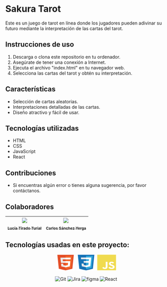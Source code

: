 # Sakura Tarot #

Este es un juego de tarot en línea donde los jugadores pueden adivinar su futuro mediante la interpretación de las cartas del tarot.

## Instrucciones de uso
1. Descarga o clona este repositorio en tu ordenador.
2. Asegúrate de tener una conexión a Internet.
3. Ejecuta el archivo "index.html" en tu navegador web.
4. Selecciona las cartas del tarot y obtén su interpretación.

## Características
- Selección de cartas aleatorias.
- Interpretaciones detalladas de las cartas.
- Diseño atractivo y fácil de usar.

## Tecnologías utilizadas
- HTML
- CSS
- JavaScript
- React

## Contribuciones
- Si encuentras algún error o tienes alguna sugerencia, por favor contáctanos.

## Colaboradores


| [<img src="https://avatars.githubusercontent.com/u/119872787?v=4" width=115><br><sub>Lucía Tirado Turial</sub>](https://github.com/Luciatt) | [<img src="https://avatars.githubusercontent.com/u/110385073?v=4" width=115><br><sub>Carlos Sánchez Yerga</sub>](https://github.com/Holapueblodev) |
| :---: | :---: |


## Tecnologías usadas en este proyecto:

<div align="center">
  <img align="center" alt="HTML" title="HTML 5" height="50" width="60" src="https://raw.githubusercontent.com/devicons/devicon/master/icons/html5/html5-original.svg">
  <img align="center" alt="CSS" title="CSS 3" height="50" width="60" src="https://raw.githubusercontent.com/devicons/devicon/master/icons/css3/css3-original.svg">
  <img align="center" alt="JavaScript" title="JavaScript" height="50" width="60" src="https://raw.githubusercontent.com/devicons/devicon/master/icons/javascript/javascript-plain.svg">
<br><br>
  <img align="center" alt="Git" title="Git" height="50" width="80" src="https://blog.facialix.com/wp-content/uploads/2021/04/git-github-cero-facialix.jpg">
  <img align="center" alt="Jira" title="Jira" height="50" width="100" src="https://logos-marcas.com/wp-content/uploads/2021/03/Jira-Simbolo.png">
  <img align="center" alt="figma" title="figma" height="50" width="80" src="https://www.protocol.com/media-library/figma-logo.png?id=29208385&width=1200&height=600&coordinates=0%2C60%2C0%2C60">
  <img align="center" alt="React" title="React" height="50" width="80" src="https://www.ahtapotyazilim.com/wp-content/uploads/2021/10/react-js.jpg">
</div>


